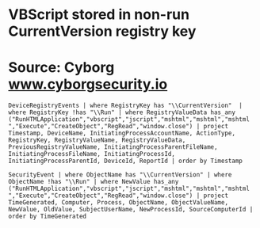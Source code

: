 # VBScript stored in non-run CurrentVersion registry key
# Source: Cyborg www.cyborgsecurity.io

`DeviceRegistryEvents
| where RegistryKey has "\\CurrentVersion" 
| where RegistryKey !has "\\Run"
| where RegistryValueData has_any ("RunHTMLApplication","vbscript","jscript","mshtml","mshtml","mshtml ","Execute","CreateObject","RegRead","window.close")
| project Timestamp, DeviceName, InitiatingProcessAccountName, ActionType, RegistryKey, RegistryValueName, RegistryValueData, PreviousRegistryValueName, InitiatingProcessParentFileName, InitiatingProcessFileName, InitiatingProcessId, InitiatingProcessParentId, DeviceId, ReportId
| order by Timestamp`

`SecurityEvent
| where ObjectName has "\\CurrentVersion"
| where ObjectName !has "\\Run"
| where NewValue has_any ("RunHTMLApplication","vbscript","jscript","mshtml","mshtml","mshtml ","Execute","CreateObject","RegRead","window.close")
| project TimeGenerated, Computer, Process, ObjectName, ObjectValueName, NewValue, OldValue, SubjectUserName, NewProcessId, SourceComputerId
| order by TimeGenerated`
